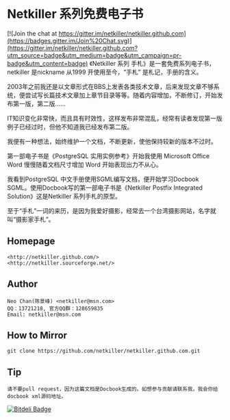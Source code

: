 Netkiller 系列免费电子书
======

[![Join the chat at https://gitter.im/netkiller/netkiller.github.com](https://badges.gitter.im/Join%20Chat.svg)](https://gitter.im/netkiller/netkiller.github.com?utm_source=badge&utm_medium=badge&utm_campaign=pr-badge&utm_content=badge)
《Netkiller 系列 手札》是一套免费系列电子书，netkiller 是nickname 从1999 开使用至今，“手札” 是札记，手册的含义。

2003年之前我还是以文章形式在BBS上发表各类技术文章，后来发现文章不够系统，便尝试写长篇技术文章加上章节目录等等。随着内容增加，不断修订，开始发布第一版，第二版......

IT知识变化非常快，而且具有时效性，这样发布非常混乱，经常有读者发现第一版例子已经过时，但他不知道我已经发布第二版。

我便有一种想法，始终维护一个文档，不断更新，使他保持较新的版本不过时。

第一部电子书是《PostgreSQL 实用实例参考》开始我使用 Microsoft Office Word 慢慢随着文档尺寸增加 Word 开始表现出力不从心。

我看到PostgreSQL 中文手册使用SGML编写文档，便开始学习Docbook SGML。使用Docbook写的第一部电子书是《Netkiller Postfix Integrated Solution》这是Netkiller 系列手札的原型。

至于“手札”一词的来历，是因为我爱好摄影，经常去一个台湾摄影网站，名字就叫“摄影家手札”。

Homepage
------
    <http://netkiller.github.com/>
    <http://netkiller.sourceforge.net/>

Author
------
    Neo Chan(陈景峰) <netkiller@msn.com>
    QQ：13721218, 官方QQ群：128659835
    Email: netkiller@msn.com

How to Mirror
------
    git clone https://github.com/netkiller/netkiller.github.com.git

Tip
------
    请不要pull request，因为这篇文档是Docbook生成的。如想参与贡献请联系我，我会你给docbook xml源码地址。




[![Bitdeli Badge](https://d2weczhvl823v0.cloudfront.net/netkiller/netkiller.github.com/trend.png)](https://bitdeli.com/free "Bitdeli Badge")